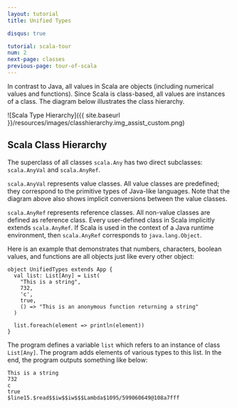 ```yaml
---
layout: tutorial
title: Unified Types

disqus: true

tutorial: scala-tour
num: 2
next-page: classes
previous-page: tour-of-scala
---
```


In contrast to Java, all values in Scala are objects (including numerical values and functions). Since Scala is class-based, all values are instances of a class. The diagram below illustrates the class hierarchy.

![Scala Type Hierarchy]({{ site.baseurl }}/resources/images/classhierarchy.img_assist_custom.png)

## Scala Class Hierarchy ##

The superclass of all classes `scala.Any` has two direct subclasses: `scala.AnyVal` and `scala.AnyRef`.

`scala.AnyVal` represents value classes. All value classes are predefined; they correspond to the primitive types of Java-like languages. Note that the diagram above also shows implicit conversions between the value classes.

`scala.AnyRef` represents reference classes. All non-value classes are defined as reference class. Every user-defined class in Scala implicitly extends `scala.AnyRef`. If Scala is used in the context of a Java runtime environment, then `scala.AnyRef` corresponds to `java.lang.Object`.

Here is an example that demonstrates that numbers, characters, boolean values, and functions are all objects just like every other object:

```tut
object UnifiedTypes extends App {
  val list: List[Any] = List(
    "This is a string",
    732,
    'c',
    true,
    () => "This is an anonymous function returning a string"
  )

  list.foreach(element => println(element))
}
```

The program defines a variable `list` which refers to an instance of class `List[Any]`. The program adds elements of various types to this list. In the end, the program outputs something like below:

```tut
This is a string
732
c
true
$line15.$read$$iw$$iw$$$Lambda$1095/599060649@108a7fff
```
